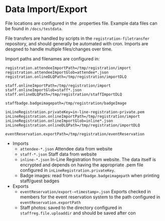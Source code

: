Data Import/Export
==================

File locations are configured in the .properties file. Example
data files can be found in `/docs/testdata`.

File transfers are handled by scripts in the `registration-filetransfer`
repository, and should generally be automated with cron. Imports are desgned
to handle multiple files/changes over time.

Import paths and filenames are configured in:
```
registration.attendeeImportPath=/tmp/registration/import
registration.attendeeImportGlob=attendee*.json
registration.onlineDLQPath=/tmp/registration/importDLQ

staff.onlineImportPath=/tmp/registration/import
staff.onlineImportGlob=staff*.json
staff.onlineDLQPath=/tmp/registration/staffImportDLQ

staffbadge.badgeimagepath=/tmp/registration/badgeImage

inLineRegistration.privateKey=in-line-registration-private.pem
inLineRegistration.onlineImportPath=/tmp/registration/import
inLineRegistration.onlineImportGlob=inline*.json
inLineRegistration.onlineDLQPath=/tmp/registration/importDLQ

eventReservation.exportPath=/tmp/registration/eventReservation
```

- Imports
  - `attendee-*.json` Attendee data from website
  - `staff-*.json` Staff data from website
  - `inline-*.json` In-Line Registration from website. The data itself is encrypted
    and depends on having the appropriate .pem file configured in 
    `inLineRegistration.privateKey`.
  - Badge images: read from `staffbadge.badgeimagepath` when printing staff/guest badges
- Exports
  - `eventReservation/export-<timestamp>.json` Exports checked in members for the event reservation system
    to the path configured in `eventReservation.exportPath`
  - Staff photos: saved to the directory configured in `staffreg.file.uploaddir` and should be saved after con
